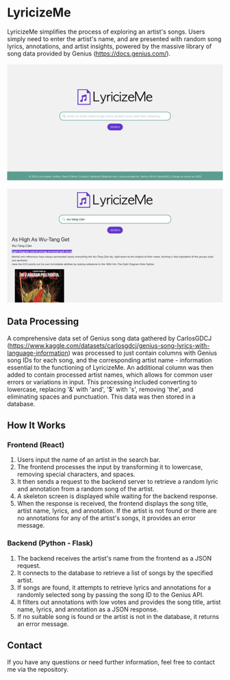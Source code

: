 # LyricizeMe
LyricizeMe simplifies the process of exploring an artist's songs. Users simply need to enter the artist's name, and are presented with random song lyrics, annotations, and artist insights, powered by the massive library of song data provided by Genius (https://docs.genius.com/).<br><br>![Application UI](Images/lm.png)<br><br>![Application UI](Images/wu-tang.png)
## Data Processing
A comprehensive data set of Genius song data gathered by CarlosGDCJ (https://www.kaggle.com/datasets/carlosgdcj/genius-song-lyrics-with-language-information) was processed to just contain columns with Genius song IDs for each song, and the corresponding artist name - information essential to the functioning of LyricizeMe. An additional column was then added to contain processed artist names, which allows for common user errors or variations in input. This processing included converting to lowercase, replacing '&' with 'and', '$' with 's', removing 'the', and eliminating spaces and punctuation. This data was then stored in a database.
## How It Works
### Frontend (React)
1. Users input the name of an artist in the search bar.
2. The frontend processes the input by transforming it to lowercase, removing special characters, and spaces.
3. It then sends a request to the backend server to retrieve a random lyric and annotation from a random song of the artist.
4. A skeleton screen is displayed while waiting for the backend response.
5. When the response is received, the frontend displays the song title, artist name, lyrics, and annotation. If the artist is not found or there are no annotations for any of the artist's songs, it provides an error message.
### Backend (Python - Flask)
1. The backend receives the artist's name from the frontend as a JSON request.
2. It connects to the database to retrieve a list of songs by the specified artist.
3. If songs are found, it attempts to retrieve lyrics and annotations for a randomly selected song by passing the song ID to the Genius API.
4. It filters out annotations with low votes and provides the song title, artist name, lyrics, and annotation as a JSON response.
5. If no suitable song is found or the artist is not in the database, it returns an error message.
## Contact
If you have any questions or need further information, feel free to contact me via the repository.
